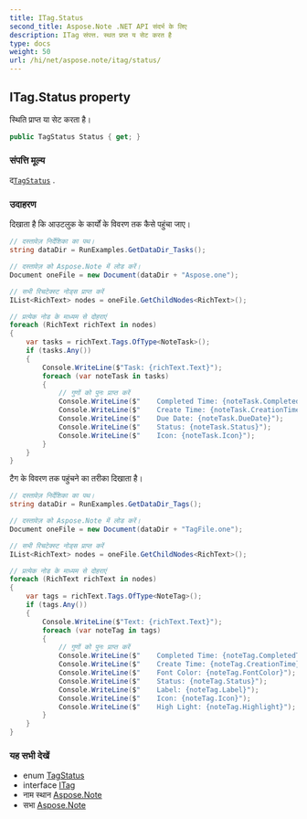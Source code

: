 ```yaml
---
title: ITag.Status
second_title: Aspose.Note .NET API संदर्भ के लिए
description: ITag संपत्त. स्थत प्रप्त य सेट करत है
type: docs
weight: 50
url: /hi/net/aspose.note/itag/status/
---
```

## ITag.Status property

स्थिति प्राप्त या सेट करता है।

```csharp
public TagStatus Status { get; }
```

### संपत्ति मूल्य

द[`TagStatus`](../../tagstatus/) .

### उदाहरण

दिखाता है कि आउटलुक के कार्यों के विवरण तक कैसे पहुंचा जाए।

```csharp
// दस्तावेज़ निर्देशिका का पथ।
string dataDir = RunExamples.GetDataDir_Tasks();

// दस्तावेज़ को Aspose.Note में लोड करें।
Document oneFile = new Document(dataDir + "Aspose.one");

// सभी रिचटेक्स्ट नोड्स प्राप्त करें
IList<RichText> nodes = oneFile.GetChildNodes<RichText>();

// प्रत्येक नोड के माध्यम से दोहराएं
foreach (RichText richText in nodes)
{
    var tasks = richText.Tags.OfType<NoteTask>();
    if (tasks.Any())
    {
        Console.WriteLine($"Task: {richText.Text}");
        foreach (var noteTask in tasks)
        {
            // गुणों को पुनः प्राप्त करें
            Console.WriteLine($"    Completed Time: {noteTask.CompletedTime}");
            Console.WriteLine($"    Create Time: {noteTask.CreationTime}");
            Console.WriteLine($"    Due Date: {noteTask.DueDate}");
            Console.WriteLine($"    Status: {noteTask.Status}");
            Console.WriteLine($"    Icon: {noteTask.Icon}");
        }
    }
}
```

टैग के विवरण तक पहुंचने का तरीका दिखाता है।

```csharp
// दस्तावेज़ निर्देशिका का पथ।
string dataDir = RunExamples.GetDataDir_Tags();

// दस्तावेज़ को Aspose.Note में लोड करें।
Document oneFile = new Document(dataDir + "TagFile.one");

// सभी रिचटेक्स्ट नोड्स प्राप्त करें
IList<RichText> nodes = oneFile.GetChildNodes<RichText>();

// प्रत्येक नोड के माध्यम से दोहराएं
foreach (RichText richText in nodes)
{
    var tags = richText.Tags.OfType<NoteTag>();
    if (tags.Any())
    {
        Console.WriteLine($"Text: {richText.Text}");
        foreach (var noteTag in tags)
        {
            // गुणों को पुनः प्राप्त करें
            Console.WriteLine($"    Completed Time: {noteTag.CompletedTime}");
            Console.WriteLine($"    Create Time: {noteTag.CreationTime}");
            Console.WriteLine($"    Font Color: {noteTag.FontColor}");
            Console.WriteLine($"    Status: {noteTag.Status}");
            Console.WriteLine($"    Label: {noteTag.Label}");
            Console.WriteLine($"    Icon: {noteTag.Icon}");
            Console.WriteLine($"    High Light: {noteTag.Highlight}");
        }
    }
}
```

### यह सभी देखें

* enum [TagStatus](../../tagstatus/)
* interface [ITag](../)
* नाम स्थान [Aspose.Note](../../itag/)
* सभा [Aspose.Note](../../../)


